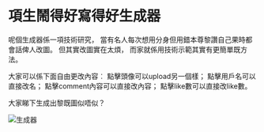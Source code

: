 # 項生鬧得好寫得好生成器

呢個生成器係一項技術研究，
當有名人每次想用分身但用錯本尊黎讚自己果時都會話俾人改圖。
但其實改圖實在太煩，
而家就係用技術示範其實有更簡單既方法。

大家可以係下面自由更改內容︰
點擊頭像可以upload另一個樣；
點擊用戶名可以直接改名；
點擊comment內容可以直接改內容；
點擊like數可以直接改like數。

大家睇下生成出黎既圖似唔似？

![生成器](https://shawtim.github.io/mr-hong-is-so-right/static/media/preview.png)
